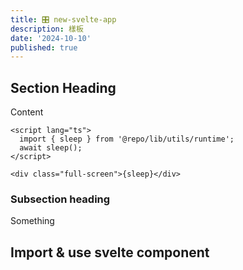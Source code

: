 ```yaml
---
title: 🎛️ new-svelte-app
description: 樣板
date: '2024-10-10'
published: true
---
```


## Section Heading

Content

```sveltehtml title="/path_to/file.svelte"
<script lang="ts">
  import { sleep } from '@repo/lib/utils/runtime';
  await sleep();
</script>

<div class="full-screen">{sleep}</div>
```

### Subsection heading

Something

## Import & use svelte component

<script>
    import { ThemeSwitcher } from '@repo/ui';
</script>

<ThemeSwitcher />
